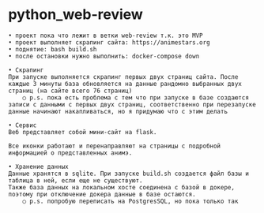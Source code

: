 # python_web-review

	
	• проект пока что лежит в ветки web-review т.к. это MVP
	• проект выполняет скрапинг сайта: https://animestars.org
	• поднятие: bash build.sh
	• после остановки нужно выполнить: docker-compose down
	
	• Скрапинг
	При запуске выполняется скрапинг первых двух страниц сайта. После каждые 3 минуты база обновляется на данные рандомно выбранных двух страниц (на сайте всего 76 страниц)
		○ p.s. пока есть проблема с тем что при запуске в базе создаются записи с данными с первых двух страниц, соответственно при перезапуске данные начинают накапливаться, но я придумаю что с этим делать

	• Сервис
	Веб представляет собой мини-сайт на flask. 
	
	Все иконки работают и перенаправляют на страницы с подробной информацией о представленных анимэ.
	
	• Хранение данных
	Данные хранятся в sqlite. При запуске build.sh создается файл базы и таблица в ней, если еще не существуют.
	Также база данных на локальном хосте соединена с базой в докере, поэтому при отключение докера данные в базе остаются.
		○ p.s. попробую переписать на PostgresSQL, но пока только так
